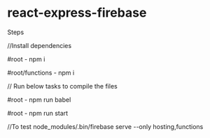 # react-express-firebase

Steps

//Install dependencies

#root - npm i

#root/functions - npm i

// Run below tasks to compile the files

#root - npm run babel

#root - npm run start

//To test
node_modules/.bin/firebase serve --only hosting,functions
